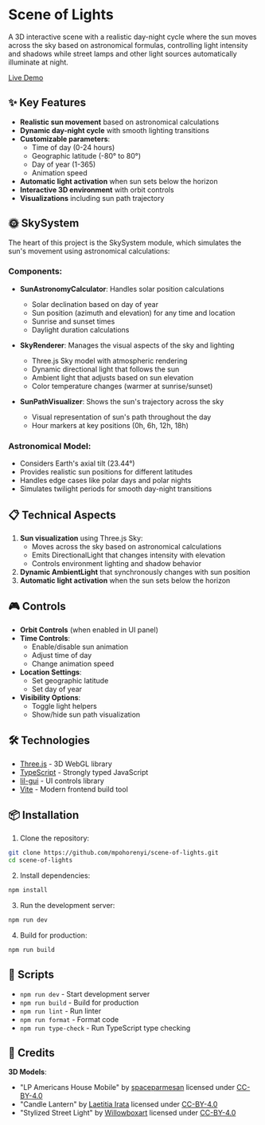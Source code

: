 # Scene of Lights

A 3D interactive scene with a realistic day-night cycle where the sun moves across the sky based on astronomical formulas, controlling light intensity and shadows while street lamps and other light sources automatically illuminate at night.

[Live Demo](https://scene-of-lights.vercel.app/)

## ✨ Key Features

- **Realistic sun movement** based on astronomical calculations
- **Dynamic day-night cycle** with smooth lighting transitions
- **Customizable parameters**:
  - Time of day (0-24 hours)
  - Geographic latitude (-80° to 80°)
  - Day of year (1-365)
  - Animation speed
- **Automatic light activation** when sun sets below the horizon
- **Interactive 3D environment** with orbit controls
- **Visualizations** including sun path trajectory

## 🌞 SkySystem

The heart of this project is the SkySystem module, which simulates the sun's movement using astronomical calculations:

### Components:

- **SunAstronomyCalculator**: Handles solar position calculations
  - Solar declination based on day of year
  - Sun position (azimuth and elevation) for any time and location
  - Sunrise and sunset times
  - Daylight duration calculations
  
- **SkyRenderer**: Manages the visual aspects of the sky and lighting
  - Three.js Sky model with atmospheric rendering
  - Dynamic directional light that follows the sun
  - Ambient light that adjusts based on sun elevation
  - Color temperature changes (warmer at sunrise/sunset)
  
- **SunPathVisualizer**: Shows the sun's trajectory across the sky
  - Visual representation of sun's path throughout the day
  - Hour markers at key positions (0h, 6h, 12h, 18h)

### Astronomical Model:

- Considers Earth's axial tilt (23.44°)
- Provides realistic sun positions for different latitudes
- Handles edge cases like polar days and polar nights
- Simulates twilight periods for smooth day-night transitions

## 📋 Technical Aspects


1. **Sun visualization** using Three.js Sky:
   - Moves across the sky based on astronomical calculations
   - Emits DirectionalLight that changes intensity with elevation
   - Controls environment lighting and shadow behavior
2. **Dynamic AmbientLight** that synchronously changes with sun position
3. **Automatic light activation** when the sun sets below the horizon

## 🎮 Controls

- **Orbit Controls** (when enabled in UI panel)
- **Time Controls**:
  - Enable/disable sun animation
  - Adjust time of day
  - Change animation speed
- **Location Settings**:
  - Set geographic latitude
  - Set day of year
- **Visibility Options**:
  - Toggle light helpers
  - Show/hide sun path visualization

## 🛠️ Technologies

- [Three.js](https://threejs.org/) - 3D WebGL library
- [TypeScript](https://www.typescriptlang.org/) - Strongly typed JavaScript
- [lil-gui](https://lil-gui.georgealways.com/) - UI controls library
- [Vite](https://vitejs.dev/) - Modern frontend build tool

## 📦 Installation

1. Clone the repository:
```bash
git clone https://github.com/mpohorenyi/scene-of-lights.git
cd scene-of-lights
```

2. Install dependencies:
```bash
npm install
```

3. Run the development server:
```bash
npm run dev
```

4. Build for production:
```bash
npm run build
```

## 📝 Scripts

- `npm run dev` - Start development server
- `npm run build` - Build for production
- `npm run lint` - Run linter
- `npm run format` - Format code
- `npm run type-check` - Run TypeScript type checking

## 🙏 Credits

**3D Models**:
  - "LP Americans House Mobile" by [spaceparmesan](https://sketchfab.com/spaceparmesan) licensed under [CC-BY-4.0](http://creativecommons.org/licenses/by/4.0/)
  - "Candle Lantern" by [Laetitia Irata](https://sketchfab.com/LaetitiaIrata) licensed under [CC-BY-4.0](http://creativecommons.org/licenses/by/4.0/)
  - "Stylized Street Light" by [Willowboxart](https://sketchfab.com/willowboxart) licensed under [CC-BY-4.0](http://creativecommons.org/licenses/by/4.0/)
